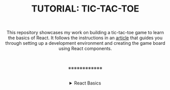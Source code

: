 <h1 align="center"><b>TUTORIAL: TIC-TAC-TOE</b></h1>

<!-- <br>
<hr>
<h3><a href=>Notes</a></h3>
<hr> -->


<!--==================================================-->
<br>

<p align="center">This repository showcases my work on building a tic-tac-toe game to learn the basics of React. It follows the instructions in an <a href="https://react.dev/learn/tutorial-tic-tac-toe">article</a> that guides you through setting up a development environment and creating the game board using React components.</p>



<!--==================================================-->
<br>
<p align="center">※※※※※※※※※※※※</p>
<br>

<details><summary align="center">React Basics</summary>

### 1. **Getting Started**

To start using React, you need to set up your development environment. You can use `create-react-app` to quickly set up a new React project.

```bash
npx create-react-app my-app
cd my-app
npm start
```

This will create a new React application and start a development server. Open `http://localhost:3000` to view your app.

### 2. **React Components**

React is all about components. A component is a reusable piece of UI. There are two types of components: functional and class components.

#### Functional Components

A functional component is a simple JavaScript function that returns [JSX](https://github.com/codenvibes/reactdev_tutorial-tic-tac-toe/blob/master/notes/JSX.md).

```jsx
import React from 'react';

function Welcome(props) {
  return <h1>Hello, {props.name}</h1>;
}

export default Welcome;
```

#### Class Components

A class component is a more powerful, but more verbose, way to define a component.

```jsx
import React, { Component } from 'react';

class Welcome extends Component {
  render() {
    return <h1>Hello, {this.props.name}</h1>;
  }
}

export default Welcome;
```

### 3. **JSX**

JSX stands for JavaScript XML. It allows you to write HTML-like code inside your JavaScript, which makes it easier to create React components.

```jsx
const element = <h1>Hello, world!</h1>;
```

### 4. **Props**

Props (short for properties) are read-only inputs that are passed to components. They allow you to pass data from a parent component to a child component.

```jsx
function App() {
  return <Welcome name="Sara" />;
}

function Welcome(props) {
  return <h1>Hello, {props.name}</h1>;
}
```

### 5. **State**

State is a way to store and manage data in a component. Unlike props, state is local to the component and can be changed.

#### Using State in Functional Components (with Hooks)

React introduced hooks to manage state in functional components. The `useState` hook is used to add state to a functional component.

```jsx
import React, { useState } from 'react';

function Counter() {
  const [count, setCount] = useState(0);

  return (
    <div>
      <p>You clicked {count} times</p>
      <button onClick={() => setCount(count + 1)}>
        Click me
      </button>
    </div>
  );
}

export default Counter;
```

#### Using State in Class Components

Class components use `this.state` to hold the component's state and `this.setState` to update it.

```jsx
import React, { Component } from 'react';

class Counter extends Component {
  constructor(props) {
    super(props);
    this.state = { count: 0 };
  }

  render() {
    return (
      <div>
        <p>You clicked {this.state.count} times</p>
        <button onClick={() => this.setState({ count: this.state.count + 1 })}>
          Click me
        </button>
      </div>
    );
  }
}

export default Counter;
```

### 6. **Lifecycle Methods**

Lifecycle methods are special methods in class components that get called at different points in the component's life.

- `componentDidMount`: Called after the component is added to the DOM.
- `componentDidUpdate`: Called after the component's updates are flushed to the DOM.
- `componentWillUnmount`: Called right before the component is removed from the DOM.

### 7. **Handling Events**

Handling events in React is similar to handling events in regular HTML, but with some differences.

```jsx
function Button() {
  function handleClick() {
    alert('Button was clicked!');
  }

  return <button onClick={handleClick}>Click me</button>;
}
```

### 8. **Conditional Rendering**

You can use JavaScript conditions to control what gets rendered.

```jsx
function Greeting(props) {
  const isLoggedIn = props.isLoggedIn;
  if (isLoggedIn) {
    return <h1>Welcome back!</h1>;
  }
  return <h1>Please sign up.</h1>;
}
```

### 9. **Lists and Keys**

You can build lists of elements using the `map()` function.

```jsx
function NumberList(props) {
  const numbers = props.numbers;
  const listItems = numbers.map((number) =>
    <li key={number.toString()}>{number}</li>
  );
  return <ul>{listItems}</ul>;
}

const numbers = [1, 2, 3, 4, 5];
```

### 10. **Forms**

Forms in React are handled using controlled components, where form data is handled by the component's state.

```jsx
class NameForm extends React.Component {
  constructor(props) {
    super(props);
    this.state = { value: '' };

    this.handleChange = this.handleChange.bind(this);
    this.handleSubmit = this.handleSubmit.bind(this);
  }

  handleChange(event) {
    this.setState({ value: event.target.value });
  }

  handleSubmit(event) {
    alert('A name was submitted: ' + this.state.value);
    event.preventDefault();
  }

  render() {
    return (
      <form onSubmit={this.handleSubmit}>
        <label>
          Name:
          <input type="text" value={this.state.value} onChange={this.handleChange} />
        </label>
        <button type="submit">Submit</button>
      </form>
    );
  }
}
```

### 11. **Using External Data (Fetch API)**

You can use the `fetch` API or other methods to load data from external sources.

```jsx
import React, { useState, useEffect } from 'react';

function DataFetchingComponent() {
  const [data, setData] = useState([]);

  useEffect(() => {
    fetch('https://api.example.com/data')
      .then(response => response.json())
      .then(data => setData(data));
  }, []);

  return (
    <ul>
      {data.map(item => (
        <li key={item.id}>{item.name}</li>
      ))}
    </ul>
  );
}

export default DataFetchingComponent;
```

### Summary

These basics should help you get started with React. Here are some key points to remember:

- React components can be functional or class-based.
- JSX allows you to write HTML-like code in JavaScript.
- Props are read-only inputs passed to components.
- State is local to the component and can change over time.
- Use hooks like `useState` and `useEffect` in functional components.
- Lifecycle methods are available in class components.
- Handle events, conditionally render content, and manage forms using state.
- Fetch external data using APIs and display it in your components.

With these fundamentals, you'll be able to start building dynamic and responsive user interfaces using React.

</details>
